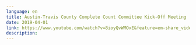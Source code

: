 ```yaml
---
language: en
title: Austin-Travis County Complete Count Committee Kick-Off Meeting
date: 2019-04-01
link: https://www.youtube.com/watch?v=8ioyQvWMOxE&feature=em-share_video_user
description:
---
```

